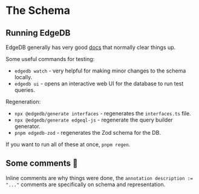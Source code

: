 # The Schema

## Running EdgeDB

EdgeDB generally has very good [docs](https://www.edgedb.com/docs) that normally clear things up.

Some useful commands for testing:

- `edgedb watch` - very helpful for making minor changes to the schema locally.
- `edgedb ui` - opens an interactive web UI for the database to run test queries.

Regeneration:

- `npx @edgedb/generate interfaces` - regenerates the `interfaces.ts` file.
- `npx @edgedb/generate edgeql-js` - regenerate the query builder generator.
- `pnpm edgedb-zod` - regenerates the Zod schema for the DB.

If you want to run all of these at once, `pnpm regen`.

## Some comments 🥁

Inline comments are why things were done, the `annotation description := "..."` comments are specifically on schema and representation.
